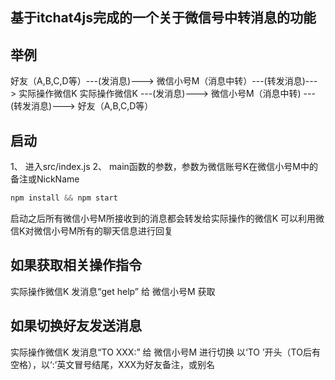 ## 基于itchat4js完成的一个关于微信号中转消息的功能

## 举例

好友（A,B,C,D等）---(发消息)---> 微信小号M（消息中转）---(转发消息)---> 实际操作微信K
实际操作微信K ---(发消息)---> 微信小号M（消息中转) ---(转发消息)---> 好友（A,B,C,D等）

## 启动
1、 进入src/index.js
2、 main函数的参数，参数为微信账号K在微信小号M中的备注或NickName

```javascript
npm install && npm start
```
启动之后所有微信小号M所接收到的消息都会转发给实际操作的微信K
可以利用微信K对微信小号M所有的聊天信息进行回复

## 如果获取相关操作指令
实际操作微信K 发消息“get help” 给 微信小号M 获取

## 如果切换好友发送消息
实际操作微信K 发消息“TO XXX:” 给 微信小号M 进行切换
以‘TO ’开头（TO后有空格），以‘:’英文冒号结尾，XXX为好友备注，或别名